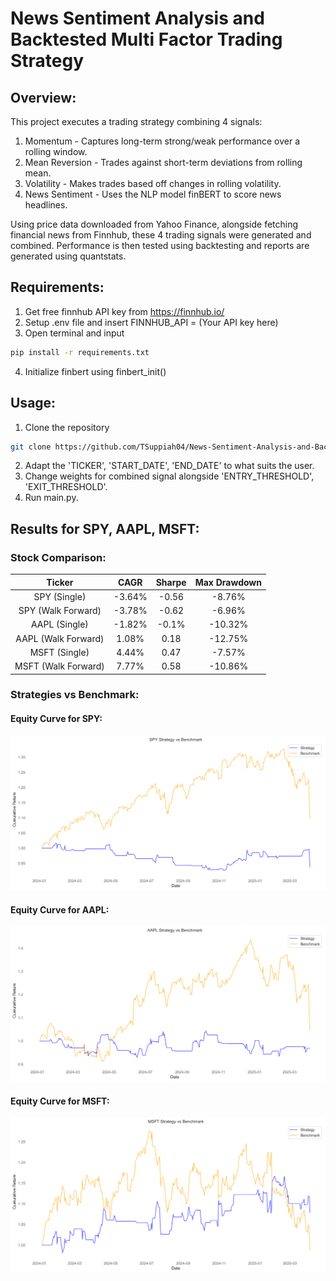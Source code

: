 # News Sentiment Analysis and Backtested Multi Factor Trading Strategy

## Overview:

This project executes a trading strategy combining 4 signals:

1. Momentum - Captures long-term strong/weak performance over a rolling window.
2. Mean Reversion - Trades against short-term deviations from rolling mean.
3. Volatility - Makes trades based off changes in rolling volatility. 
4. News Sentiment - Uses the NLP model finBERT to score news headlines. 

Using price data downloaded from Yahoo Finance, alongside fetching financial news from Finnhub, these 4 trading signals were generated and combined. Performance is then tested using backtesting and reports are generated using quantstats. 

## Requirements:

1. Get free finnhub API key from https://finnhub.io/
2. Setup .env file and insert FINNHUB_API = (Your API key here)
3. Open terminal and input 

```bash
pip install -r requirements.txt
```
4. Initialize finbert using finbert_init()
## Usage:
1. Clone the repository
```bash
git clone https://github.com/TSuppiah04/News-Sentiment-Analysis-and-Backtested-Multi-Factor-Trading-Strategy.git
```
2. Adapt the 'TICKER', 'START_DATE', 'END_DATE' to what suits the user. 
3. Change weights for combined signal alongside 'ENTRY_THRESHOLD', 'EXIT_THRESHOLD'.
4. Run main.py.

## Results for SPY, AAPL, MSFT:

### Stock Comparison:

| Ticker             | CAGR           | Sharpe  | Max Drawdown | 
|:------------------:|:--------------:|:-------:|:------------:|
| SPY (Single)       | -3.64%         | -0.56   | -8.76%       | 
| SPY (Walk Forward) | -3.78%         | -0.62   | -6.96%       |   
| AAPL (Single)      | -1.82%         | -0.1%   | -10.32%      |
| AAPL (Walk Forward)|  1.08%         |  0.18   | -12.75%      |
| MSFT (Single)      |  4.44%         | 0.47    | -7.57%       |
| MSFT (Walk Forward)|  7.77%         | 0.58    | -10.86%      |
### Strategies vs Benchmark: 

#### Equity Curve for SPY:
![Equity Curve](https://github.com/TSuppiah04/News-Sentiment-Analysis-and-Backtested-Multi-Factor-Trading-Strategy/blob/main/images/equity_curve_SPY%20Strategy%20vs%20Benchmark.png)

#### Equity Curve for AAPL:
![Equity Curve](https://github.com/TSuppiah04/News-Sentiment-Analysis-and-Backtested-Multi-Factor-Trading-Strategy/blob/main/images/equity_curve_AAPL%20Strategy%20vs%20Benchmark.png)

#### Equity Curve for MSFT:
![Equity Curve](https://github.com/TSuppiah04/News-Sentiment-Analysis-and-Backtested-Multi-Factor-Trading-Strategy/blob/main/images/equity_curve_MSFT%20Strategy%20vs%20Benchmark.png)